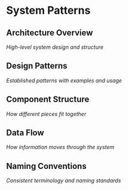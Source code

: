 # System Patterns

## Architecture Overview
*High-level system design and structure*

## Design Patterns
*Established patterns with examples and usage*

## Component Structure
*How different pieces fit together*

## Data Flow
*How information moves through the system*

## Naming Conventions
*Consistent terminology and naming standards*
